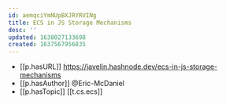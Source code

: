 ```yaml
---
id: aemqciYmNUpBXJRYRVINg
title: ECS in JS Storage Mechanisms
desc: ''
updated: 1638027133698
created: 1637567956835
---
```




- [[p.hasURL]] https://javelin.hashnode.dev/ecs-in-js-storage-mechanisms
- [[p.hasAuthor]] @Eric-McDaniel
- [[p.hasTopic]] [[t.cs.ecs]]
